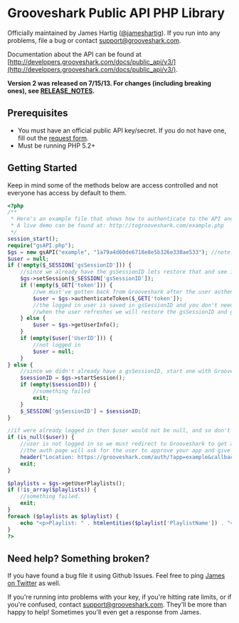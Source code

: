 # Grooveshark Public API PHP Library
Officially maintained by James Hartig ([@jameshartig](http://twitter.com/jameshartig)). If you run into any problems, file a bug or contact support@grooveshark.com.

Documentation about the API can be found at [http://developers.grooveshark.com/docs/public_api/v3/](http://developers.grooveshark.com/docs/public_api/v3/).

**Version 2 was released on 7/15/13. For changes (including breaking ones), see [RELEASE_NOTES](/RELEASE_NOTES.md/).**

## Prerequisites
* You must have an official public API key/secret. If you do not have one, fill out the [request form](http://developers.grooveshark.com/api).
* Must be running PHP 5.2+

## Getting Started

Keep in mind some of the methods below are access controlled and not everyone has access by default to them.

```PHP
<?php
/**
 * Here's an example file that shows how to authenticate to the API and get a list of the user's playlists
 * A live demo can be found at: http://togrooveshark.com/example.php
 */
session_start();
require("gsAPI.php");
$gs = new gsAPI("example", "1a79a4d60de6718e8e5b326e338ae533"); //note: you can also change the default key/secret in gsAPI.php
$user = null;
if (!empty($_SESSION['gsSessionID'])) {
    //since we already have the gsSessionID lets restore that and see if were logged in already to Grooveshark
    $gs->setSession($_SESSION['gsSessionID']);
    if (!empty($_GET['token'])) {
        //we must've gotten back from Grooveshark after the user authenticated
        $user = $gs->authenticateToken($_GET['token']);
        //the logged in user is saved in gsSessionID and you don't need to store anything else on your end
        //when the user refreshes we will restore the gsSessionID and get the user again
    } else { 
        $user = $gs->getUserInfo();
    }
    if (empty($user['UserID'])) {
        //not logged in
        $user = null;
    }
} else {
    //since we didn't already have a gsSessionID, start one with Grooveshark and store it  
    $sessionID = $gs->startSession();
    if (empty($sessionID)) {
        //something failed
        exit;
    }
    $_SESSION['gsSessionID'] = $sessionID;
}

//if were already logged in then $user would not be null, and so don't authenticate
if (is_null($user)) {
    //user is not logged in so we must redirect to Grooveshark to get a token to authenticate the user
    //the auth page will ask for the user to approve your app and give permission, upon approval, it'll redirect back
    header("Location: https://grooveshark.com/auth/?app=example&callback=http://example.com/example.php", true, 307);
    exit;
}

$playlists = $gs->getUserPlaylists();
if (!is_array($playlists)) {
    //something failed.
    exit;
}
foreach ($playlists as $playlist) {
    echo "<p>Playlist: " . htmlentities($playlist['PlaylistName']) . "</p>";
}
?>
```

## Need help? Something broken?
If you have found a bug file it using Github Issues. Feel free to ping [James on Twitter](http://twitter.com/jameshartig) as well.

If you're running into problems with your key, if you're hitting rate limits, or if you're confused, contact support@grooveshark.com.
They'll be more than happy to help! Sometimes you'll even get a response from James.